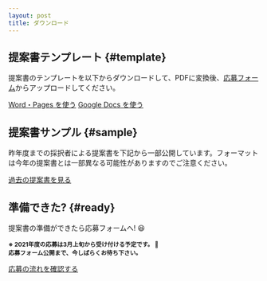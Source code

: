 ```yaml
---
layout: post
title: ダウンロード
---
```


## 提案書テンプレート {#template}

提案書のテンプレートを以下からダウンロードして、PDFに変換後、[応募フォーム](#ready)からアップロードしてください。

<a href="https://jr.mitou.org/assets/other/mitoujr_application_2021.zip" class="button">Word・Pages を使う</a>
<a href="https://docs.google.com/document/d/1hjDYf2DbFBkXLyrAl9HKKc9sS40XbZ_iN2j-HKZXD9g/edit?usp=sharing" class="button" target="_blank">Google Docs を使う</a>


## 提案書サンプル {#sample}

昨年度までの採択者による提案書を下記から一部公開しています。フォーマットは今年の提案書とは一部異なる可能性がありますのでご注意ください。

<a href="https://jr.mitou.org/assets/other/2020_application_samples.zip" class="button">過去の提案書を見る</a>

## 準備できた? {#ready}

<p class="text-center">提案書の準備ができたら応募フォームへ! 😆</p>

<p class="text-center">
  <small>
    <b>
    ※ 2021年度の応募は3月上旬から受け付ける予定です。 🙇‍<br>
      応募フォーム公開まで、今しばらくお待ち下さい。
    </b>
  </small>
</p>

<a href="/guideline" class="button">応募の流れを確認する</a>

